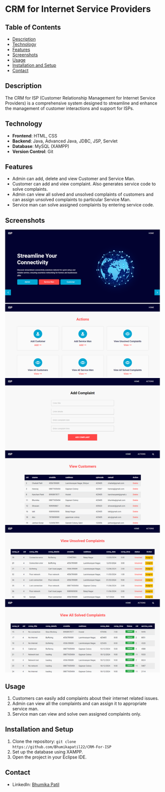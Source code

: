 # CRM for Internet Service Providers

## Table of Contents
+ [Description](#description)
+ [Technology](#technology)
+ [Features](#features)
+ [Screenshots](#screenshots)
+ [Usage](#usage)
+ [Installation and Setup](#installationandsetup)
+ [Contact](#contact)

## Description <a name="description"></a>
The CRM for ISP (Customer Relationship Management for Internet Service Providers) is a comprehensive system designed to streamline and enhance the management of customer interactions and support for ISPs.

## Technology <a name="technology"></a>
- **Frontend**: HTML, CSS
- **Backend**: Java, Advanced Java, JDBC, JSP, Servlet
- **Database**: MySQL (XAMPP)
- **Version Control**: Git

## Features <a name="features"></a>
- Admin can add, delete and view Customer and Service Man.
- Customer can add and view complaint. Also generates service code to solve complaints.
- Admin can view all solved and unsolved complaints of customers and can assign unsolved complaints to particular Service Man.
- Service man can solve assigned complaints by entering service code.

## Screenshots <a name="screenshots"></a>

![Screenshot 1](https://github.com/Bhumikapatil22/CRM-For-ISP/blob/main/images/1.png)
![Screenshot 2](https://github.com/Bhumikapatil22/CRM-For-ISP/blob/main/images/2.png)
![Screenshot 3](https://github.com/Bhumikapatil22/CRM-For-ISP/blob/main/images/3.png)
![Screenshot 4](https://github.com/Bhumikapatil22/CRM-For-ISP/blob/main/images/4.png)
![Screenshot 5](https://github.com/Bhumikapatil22/CRM-For-ISP/blob/main/images/5.png)
![Screenshot 6](https://github.com/Bhumikapatil22/CRM-For-ISP/blob/main/images/6.png)

## Usage <a name="usage"></a> 
1. Customers can easily add complaints about their internet related issues.
2. Admin can view all the complaints and can assign it to appropriate service man.
3. Service man can view and solve own assigned complaints only.

## Installation and Setup <a name="installationandsetup"></a>
1. Clone the repository: `git clone https://github.com/Bhumikapatil22/CRM-For-ISP`
2. Set up the database using XAMPP.
3. Open the project in your Eclipse IDE.

## Contact <a name="contact"></a>
- LinkedIn: [Bhumika Patil](https://www.linkedin.com/in/bhumika-patil-490aba25a)
